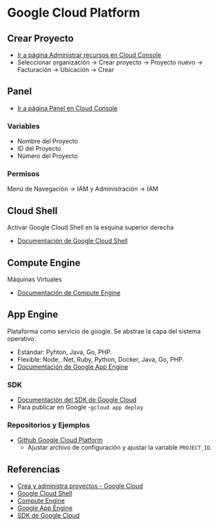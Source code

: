 # Google Cloud Platform
## Crear Proyecto
- [Ir a página Administrar recursos en Cloud Console](https://console.cloud.google.com/cloud-resource-manager)
- Seleccionar organización -> Crear proyecto -> Proyecto nuevo -> Facturación -> Ubicación -> Crear
## Panel
- [Ir a página Panel en Cloud Console](https://console.cloud.google.com/home/dashboard)
### Variables
- Nombre del Proyecto
- ID del Proyecto
- Número del Proyecto

### Permisos
Menú de Navegación -> IAM y Administración -> IAM

## Cloud Shell
Activar Google Cloud Shell en la esquina superior derecha
- [Documentación de Google Cloud Shell](https://cloud.google.com/shell/docs)

## Compute Engine
Máquinas Virtuales
- [Documentación de Compute Engine](https://cloud.google.com/compute/docs)

## App Engine
Plataforma como servicio de google. Se abstrae la capa del sistema operativo.
- Estándar: Pyhton, Java, Go, PHP.
- Flexible: Node, .Net, Ruby, Python, Docker, Java, Go, PHP.
- [Documentación de Google App Engine](https://cloud.google.com/appengine/docs)

### SDK
- [Documentación del SDK de Google Cloud](https://cloud.google.com/sdk/docs)
- Para publicar en Google 
  -`gcloud app deploy`

### Repositorios y Ejemplos
- [Github Google Cloud Platform](https://github.com/GoogleCloudPlatform)
  - Ajustar archivo de configuración y ajustar la variable `PROJECT_ID`.

## Referencias
- [Crea y administra proyectos - Google Cloud](https://cloud.google.com/resource-manager/docs/creating-managing-projects)
- [Google Cloud Shell](https://cloud.google.com/shell/docs)
- [Compute Engine](https://cloud.google.com/compute/docs)
- [Google App Engine](https://cloud.google.com/appengine/docs)
- [SDK de Google Cloud](https://cloud.google.com/sdk/docs)
